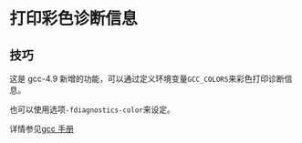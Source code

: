# 打印彩色诊断信息

## 技巧

这是 gcc-4.9 新增的功能，可以通过定义环境变量`GCC_COLORS`来彩色打印诊断信息。

也可以使用选项`-fdiagnostics-color`来设定。

详情参见[gcc 手册](https://gcc.gnu.org/onlinedocs/gcc/Language-Independent-Options.html#Language-Independent-Options)
